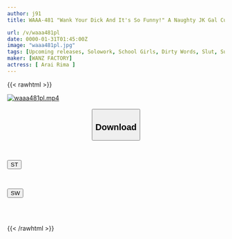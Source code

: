 ```yaml
---
author: j91
title: WAAA-481 "Wank Your Dick And It's So Funny!" A Naughty JK Gal Cums With Sweet, Sadistic Dirty Talk! Locking Your Gaze On Her, She Masturbates To The Edge Of Orgasm, And Supports Your Masturbation In This School That Stimulates The Five Senses [subjective Binaural ASMR] By Rima Arai

url: /v/waaa481pl
date: 0000-01-31T01:45:00Z
image: "waaa481pl.jpg"
tags: [Upcoming releases, Solowork, School Girls, Dirty Words, Slut, Subjectivity, Masturbation Support	]
maker: [WANZ FACTORY]
actress: [ Arai Rima ]
---
```



{{< rawhtml >}}

<div class="video" data-videoid="pending_link.html">
    <a href="javascript:;">
        <img src="/v/waaa481pl/waaa481pl.jpg" width="WIDTH" height="HEIGHT" alt="waaa481pl.mp4" loading="lazy">
    </a>
</div>

<script type="text/javascript" src="https://j91.asia/asset/on-demand-pend.js"></script>

<br>
  <link rel="stylesheet" href="https://j91.asia/asset/bs5.css">
  
  <center>
  <button class="btn btn-primary" type="button" data-bs-toggle="collapse" data-bs-target=".multi-collapse" aria-expanded="false" aria-controls="multiCollapseExample1 multiCollapseExample2"><h2>Download</h2></button></center>
</p>
<div class="row">
  <div class="col">
    <div class="collapse multi-collapse" id="multiCollapseExample1">
      <div class="card card-body">
	      	      <br>
<div class="buttons">  
<p><a href="https://j91.asia/pending_link.html" target="_blank"><button class="btn-hover color-3"><i class="fa fa-download"></i> ST</button></a></p></div>
    </div>
  </div>
</div>
  <div class="col">
    <div class="collapse multi-collapse" id="multiCollapseExample2">
      <div class="card card-body">
	      <br>
<div class="buttons">
<p><a href="https://j91.asia/pending_link.html" target="_blank"><button class="btn-hover color-2"><i class="fa fa-download"></i> SW</button></a></p></div>
<br><br>
      </div>
    </div>
  </div>
</div>

{{< /rawhtml >}}